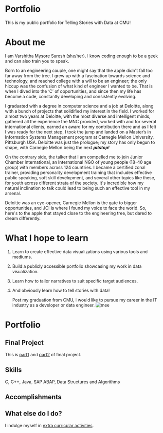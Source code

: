 # Portfolio
This is my public portfolio for Telling Stories with Data at CMU!

# About me
I am Varshitha Mysore Suresh (she/her). I know coding enough to be a geek and can also train you to speak.

Born to an engineering couple, one might say that the apple didn't fall too far away from the tree. I grew up with a fascination towards science and technology, and reached college with a will to be an engineer; the only hiccup was the confusion of what kind of engineer I wanted to be. That is when I dived into the ‘C’ of opportunities, and since then my life has become a code, constantly developing and consistently evolving. 

I graduated with a degree in computer science and a job at Deloitte, along with a bunch of projects that solidified my interest in the field. I worked for almost two years at Deloitte, with the most diverse and intelligent minds, gathered all the experience the MNC provided, worked with and for several international clients, earned an award for my contribution there and as I felt I was ready for the next step, I took the jump and landed on a Master’s in Information Systems Management program at Carnegie Mellon University, Pittsburgh USA. Deloitte was just the prologue; my story has only begun to shape, with Carnegie Mellon being the next ***pitstop!***

On the contrary side, the talker that I am compelled me to join Junior Chamber International, 
an International NGO of young people (18-40 age group) with members across 124 countries. I became a certified zonal trainer, providing personality development training that includes effective public speaking, soft skill development, and several other topics like these, for youth across different strata of the society. It's incredible how my natural inclination to talk could lead to being such an effective tool in my arsenal.

Deloitte was an eye-opener, Carnegie Mellon is the gate to bigger opportunities, and JCI is where I found my voice to face the world. So, here's to the apple that stayed close to the engineering tree, but dared to dream differently.

# What I hope to learn

1. Learn to create effective data visualizations using various tools and mediums.
2. Build a publicly accessible portfolio showcasing my work in data visualization.
3. Learn how to tailor narratives to suit specific target audiences.
4. And obviously learn how to tell stories with data!

   Post my graduation from CMU, I would like to pursue my career in the IT industry as a developer or data engineer.
   ![mee](https://t4.ftcdn.net/jpg/05/90/45/35/240_F_590453560_ugMuPncnGYB6XnJqmC8xiPQx4eg3jmMD.jpg)


# Portfolio

## Final Project

This is [part1](https://varshithams.github.io/portfolio/final-project-partone.md) and [part2](https://varshithams.github.io/portfolio/final-project-parttwo.md) of final project.




## Skills
C, C++, Java, SAP ABAP, Data Structures and Algorithms



## Accomplishments





## What else do I do?

I indulge myself in [extra curricular activities](https://www.instagram.com/jci.mysore.brindhavan/).
